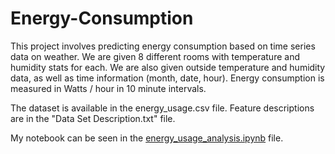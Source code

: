 # Energy-Consumption

This project involves predicting energy consumption based on time series data on weather. We are given 8 different rooms with temperature and humidity stats for each. We are also given outside temperature and humidity data, as well as time information (month, date, hour). Energy consumption is measured in Watts / hour in 10 minute intervals. 

The dataset is available in the energy_usage.csv file. Feature descriptions are in the "Data Set Description.txt" file. 

My notebook can be seen in the [energy_usage_analysis.ipynb](https://github.com/hjhuney/Energy-Consumption/blob/master/energy_usage_analysis.ipynb) file. 
